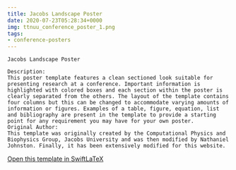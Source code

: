 ```yaml
---
title: Jacobs Landscape Poster
date: 2020-07-23T05:28:34+0000
img: ttnuu_conference_poster_1.png
tags:
- conference-posters
---
```

```
Jacobs Landscape Poster

Description:
This poster template features a clean sectioned look suitable for presenting research at a conference. Important information is highlighted with colored boxes and each section within the poster is clearly separated from the others. The layout of the template contains four columns but this can be changed to accommodate varying amounts of information or figures. Examples of a table, figure, equation, list and bibliography are present in the template to provide a starting point for any requirement you may have for your own poster.
Original Author:
This template was originally created by the Computational Physics and Biophysics Group, Jacobs University and was then modified by Nathaniel Johnston. Finally, it has been extensively modified for this website.
```
[Open this template in SwiftLaTeX](https://www.swiftlatex.com/project.html?import=https://swiftlatex.github.io/LaTeXBoilerPlate/zips/jxfsr_conference_poster_1.zip)
